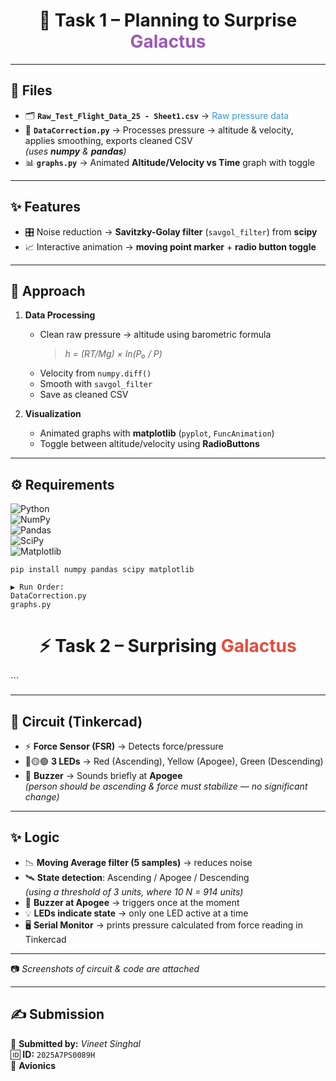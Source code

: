 <h1 align="center">🚀 Task 1 – Planning to Surprise <span style="color:#9b59b6;">Galactus</span></h1>

---

## 📂 Files
- 🗂️ **`Raw_Test_Flight_Data_25 - Sheet1.csv`** → <span style="color:#3498db;">Raw pressure data</span>  
- 🐍 **`DataCorrection.py`** → Processes pressure → altitude & velocity, applies smoothing, exports cleaned CSV  
   *(uses **numpy** & **pandas**)*  
- 📊 **`graphs.py`** → Animated **Altitude/Velocity vs Time** graph with toggle  

---

## ✨ Features
- 🎛️ Noise reduction → **Savitzky-Golay filter** (`savgol_filter`) from **scipy**  
- 📈 Interactive animation → **moving point marker** + **radio button toggle**  

---

## 🔎 Approach
1. **Data Processing**  
   - Clean raw pressure → altitude using barometric formula  
     > *h = (RT/Mg) × ln(P₀ / P)*  
   - Velocity from `numpy.diff()`  
   - Smooth with `savgol_filter`  
   - Save as cleaned CSV  

2. **Visualization**  
   - Animated graphs with **matplotlib** (`pyplot`, `FuncAnimation`)  
   - Toggle between altitude/velocity using **RadioButtons**  

---

## ⚙️ Requirements

![Python](https://img.shields.io/badge/Python-3.9%2B-blue?logo=python&logoColor=white)  
![NumPy](https://img.shields.io/badge/numpy-lightgrey?logo=numpy)  
![Pandas](https://img.shields.io/badge/pandas-black?logo=pandas)  
![SciPy](https://img.shields.io/badge/scipy-orange?logo=scipy)  
![Matplotlib](https://img.shields.io/badge/matplotlib-blueviolet?logo=plotly)  

```Install with:  
pip install numpy pandas scipy matplotlib

▶️ Run Order:
DataCorrection.py
graphs.py
```

<h1 align="center">⚡ Task 2 – Surprising <span style="color:#e74c3c;">Galactus</span></h1>```

---

## 📂 Circuit (Tinkercad)
- ⚡ **Force Sensor (FSR)** → Detects force/pressure  
- 🔴🟡🟢 **3 LEDs** → Red (Ascending), Yellow (Apogee), Green (Descending)  
- 🔔 **Buzzer** → Sounds briefly at **Apogee**  
   *(person should be ascending & force must stabilize — no significant change)*  

---

## ✨ Logic
- 📉 **Moving Average filter (5 samples)** → reduces noise  
- 🛰️ **State detection**: Ascending / Apogee / Descending  
   *(using a threshold of 3 units, where 10 N = 914 units)*  
- 🔔 **Buzzer at Apogee** → triggers once at the moment  
- 💡 **LEDs indicate state** → only one LED active at a time  
- 🖥️ **Serial Monitor** → prints pressure calculated from force reading in Tinkercad  

---

📷 *Screenshots of circuit & code are attached*  

---

## ✍️ Submission
📌 **Submitted by:** *Vineet Singhal*  
🆔 **ID:** `2025A7PS0089H`  
📡 **Avionics**

